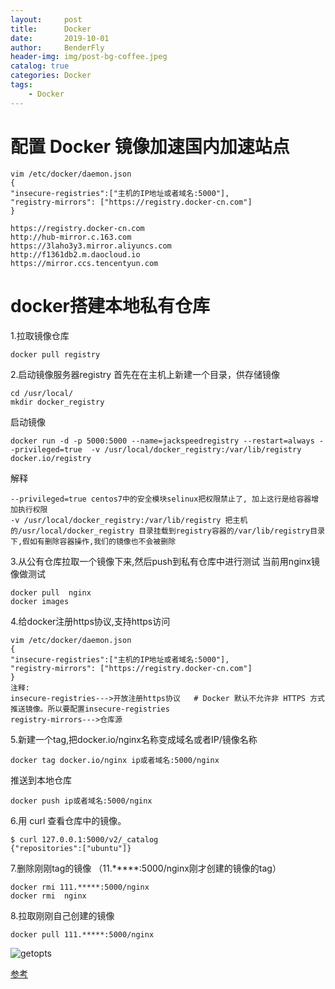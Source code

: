 ```yaml
---
layout:     post
title:      Docker
date:       2019-10-01
author:     BenderFly
header-img: img/post-bg-coffee.jpeg
catalog: true
categories: Docker
tags:
    - Docker
---
```


# 配置 Docker 镜像加速国内加速站点
```
vim /etc/docker/daemon.json
{
"insecure-registries":["主机的IP地址或者域名:5000"],
"registry-mirrors": ["https://registry.docker-cn.com"]
}

https://registry.docker-cn.com
http://hub-mirror.c.163.com
https://3laho3y3.mirror.aliyuncs.com
http://f1361db2.m.daocloud.io
https://mirror.ccs.tencentyun.com
```

# docker搭建本地私有仓库
1.拉取镜像仓库
```
docker pull registry 
```
2.启动镜像服务器registry
首先在在主机上新建一个目录，供存储镜像
```
cd /usr/local/
mkdir docker_registry 
````
启动镜像
```
docker run -d -p 5000:5000 --name=jackspeedregistry --restart=always --privileged=true  -v /usr/local/docker_registry:/var/lib/registry  docker.io/registry
```
解释
```
--privileged=true centos7中的安全模块selinux把权限禁止了, 加上这行是给容器增加执行权限
-v /usr/local/docker_registry:/var/lib/registry 把主机的/usr/local/docker_registry 目录挂载到registry容器的/var/lib/registry目录下,假如有删除容器操作,我们的镜像也不会被删除
```
3.从公有仓库拉取一个镜像下来,然后push到私有仓库中进行测试
当前用nginx镜像做测试
```
docker pull  nginx 
docker images 
```
4.给docker注册https协议,支持https访问
```
vim /etc/docker/daemon.json
{
"insecure-registries":["主机的IP地址或者域名:5000"],
"registry-mirrors": ["https://registry.docker-cn.com"]
}
注释:
insecure-registries--->开放注册https协议   # Docker 默认不允许非 HTTPS 方式推送镜像。所以要配置insecure-registries
registry-mirrors--->仓库源
```
5.新建一个tag,把docker.io/nginx名称变成域名或者IP/镜像名称
```
docker tag docker.io/nginx ip或者域名:5000/nginx
```
推送到本地仓库
```
docker push ip或者域名:5000/nginx 
```
6.用 curl 查看仓库中的镜像。
````
$ curl 127.0.0.1:5000/v2/_catalog
{"repositories":["ubuntu"]}
````
7.删除刚刚tag的镜像 （11.*****:5000/nginx刚才创建的镜像的tag）
```
docker rmi 111.*****:5000/nginx
docker rmi  nginx 
```
8.拉取刚刚自己创建的镜像
```
docker pull 111.*****:5000/nginx
```


![getopts](https://raw.githubusercontent.com/handerfly/handerfly.github.io/master/img/getopt.png)  

[参考](https://www.linuxprobe.com/screen-example.html)